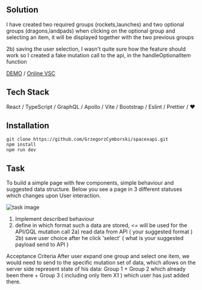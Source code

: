 ## Solution
I have created two required groups (rockets,launches) and two optional groups (dragons,landpads)
when clicking on the optional group and selecting an item, it will be displayed together with the two previous groups

2b) saving the user selection, I wasn't quite sure how the feature should work so I created a fake mutation call to the api, in the handleOptionalItem function

 [DEMO](https://spacexapi.surge.sh/) / [Online VSC](https://github1s.com/GrzegorzCymborski/spacexapi)


## Tech Stack
React / TypeScript / GraphQL / Apollo / Vite / Bootstrap / Eslint / Prettier / ❤

## Installation
```
git clone https://github.com/GrzegorzCymborski/spacexapi.git
npm install
npm run dev
```



## Task
To build a simple  page with few components, simple behaviour and suggested data structure.
Below you see a page in 3 different statuses which changes upon User interaction.

![task image](https://i.imgur.com/4vvPXlf.png)

1. Implement described behaviour
2. define in which format such a data are stored, <= will be used for the API/GQL mutation call
    2a) read data from API ( your suggested format ) 
    2b) save user choice after he click 'select' ( what is your suggested payload send to API )

Acceptance Criteria
After user expand one group and select one item, we would need to send to the specific mutation set of data, which allows 
on the server side represent state of his data: Group 1 + Group 2 which already been there + Group 3 ( including only Item X1 ) which user has just added there.




